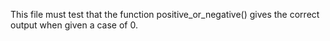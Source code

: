 This file must test that the function positive_or_negative() gives the correct output when given a case of 0.
